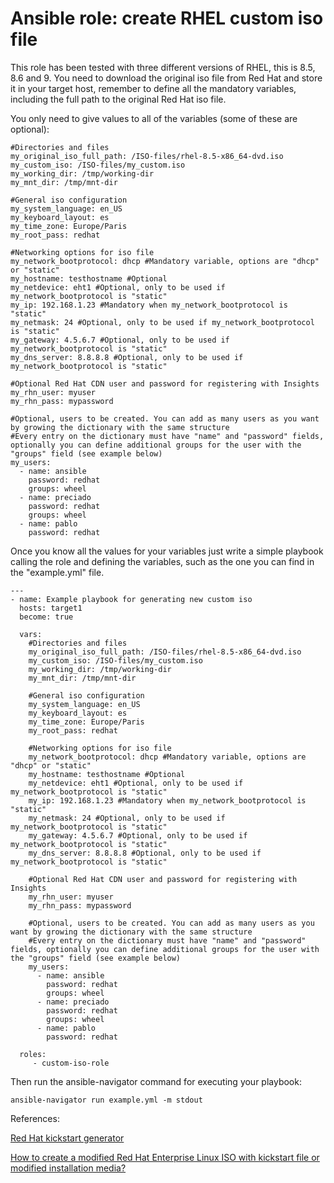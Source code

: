 # Ansible role: create RHEL custom iso file

This role has been tested with three different versions of RHEL, this is 8.5, 8.6 and 9. You need to download the original iso file from Red Hat and store it in your target host, remember to define all the mandatory variables, including the full path to the original Red Hat iso file.

You only need to give values to all of the variables (some of these are optional):

```
#Directories and files
my_original_iso_full_path: /ISO-files/rhel-8.5-x86_64-dvd.iso
my_custom_iso: /ISO-files/my_custom.iso
my_working_dir: /tmp/working-dir
my_mnt_dir: /tmp/mnt-dir

#General iso configuration
my_system_language: en_US
my_keyboard_layout: es
my_time_zone: Europe/Paris
my_root_pass: redhat

#Networking options for iso file
my_network_bootprotocol: dhcp #Mandatory variable, options are "dhcp" or "static"
my_hostname: testhostname #Optional
my_netdevice: eht1 #Optional, only to be used if my_network_bootprotocol is "static"
my_ip: 192.168.1.23 #Mandatory when my_network_bootprotocol is "static"
my_netmask: 24 #Optional, only to be used if my_network_bootprotocol is "static"
my_gateway: 4.5.6.7 #Optional, only to be used if my_network_bootprotocol is "static"
my_dns_server: 8.8.8.8 #Optional, only to be used if my_network_bootprotocol is "static"

#Optional Red Hat CDN user and password for registering with Insights
my_rhn_user: myuser
my_rhn_pass: mypassword

#Optional, users to be created. You can add as many users as you want by growing the dictionary with the same structure
#Every entry on the dictionary must have "name" and "password" fields, optionally you can define additional groups for the user with the "groups" field (see example below)
my_users:
  - name: ansible
    password: redhat
    groups: wheel
  - name: preciado
    password: redhat
    groups: wheel
  - name: pablo
    password: redhat
```

Once you know all the values for your variables just write a simple playbook calling the role and defining the variables, such as the one you can find in the "example.yml" file.

```
---
- name: Example playbook for generating new custom iso
  hosts: target1
  become: true
  
  vars:
    #Directories and files
    my_original_iso_full_path: /ISO-files/rhel-8.5-x86_64-dvd.iso
    my_custom_iso: /ISO-files/my_custom.iso
    my_working_dir: /tmp/working-dir
    my_mnt_dir: /tmp/mnt-dir
    
    #General iso configuration
    my_system_language: en_US
    my_keyboard_layout: es
    my_time_zone: Europe/Paris
    my_root_pass: redhat
    
    #Networking options for iso file
    my_network_bootprotocol: dhcp #Mandatory variable, options are "dhcp" or "static"
    my_hostname: testhostname #Optional
    my_netdevice: eht1 #Optional, only to be used if my_network_bootprotocol is "static"
    my_ip: 192.168.1.23 #Mandatory when my_network_bootprotocol is "static"
    my_netmask: 24 #Optional, only to be used if my_network_bootprotocol is "static"
    my_gateway: 4.5.6.7 #Optional, only to be used if my_network_bootprotocol is "static"
    my_dns_server: 8.8.8.8 #Optional, only to be used if my_network_bootprotocol is "static"
    
    #Optional Red Hat CDN user and password for registering with Insights
    my_rhn_user: myuser
    my_rhn_pass: mypassword
    
    #Optional, users to be created. You can add as many users as you want by growing the dictionary with the same structure
    #Every entry on the dictionary must have "name" and "password" fields, optionally you can define additional groups for the user with the "groups" field (see example below)
    my_users:
      - name: ansible
        password: redhat
        groups: wheel
      - name: preciado
        password: redhat
        groups: wheel
      - name: pablo
        password: redhat
  
  roles:
     - custom-iso-role
```


Then run the ansible-navigator command for executing your playbook:

```
ansible-navigator run example.yml -m stdout
```

References:

   [Red Hat kickstart generator](https://access.redhat.com/labs/kickstartconfig/)

   [How to create a modified Red Hat Enterprise Linux ISO with kickstart file or modified installation media?](https://access.redhat.com/solutions/60959)